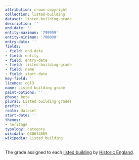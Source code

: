```yaml
---
attribution: crown-copyright
collection: listed-building
dataset: listed-building-grade
description: ''
end-date: ''
entity-maximum: '799999'
entity-minimum: '700000'
entry-date: ''
fields:
- field: end-date
- field: entity
- field: entry-date
- field: listed-building-grade
- field: name
- field: start-date
key-field: ''
licence: ogl3
name: Listed building grade
paint-options: ''
phase: beta
plural: Listed building grades
prefix: ''
realm: dataset
start-date: ''
themes:
- heritage
typology: category
wikidata: Q30634609
wikipedia: Listed_building
---
```


The grade assigned to each [listed building](/dataset/listed-building) by [Historic England](https://historicengland.org.uk/).

